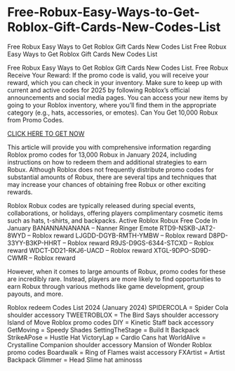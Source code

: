 # Free-Robux-Easy-Ways-to-Get-Roblox-Gift-Cards-New-Codes-List
Free Robux Easy Ways to Get Roblox Gift Cards New Codes List
Free Robux Easy Ways to Get Roblox Gift Cards New Codes List


Free Robux Easy Ways to Get Roblox Gift Cards New Codes List. Free Robux Receive Your Reward: If the promo code is valid, you will receive your reward, which you can check in your inventory. Make sure to keep up with current and active codes for 2025 by following Roblox’s official announcements and social media pages. You can access your new items by going to your Roblox inventory, where you’ll find them in the appropriate category (e.g., hats, accessories, or emotes). Can You Get 10,000 Robux from Promo Codes.
 
[CLICK HERE TO GET NOW](https://bleuapp.online/)
 
This article will provide you with comprehensive information regarding Roblox promo codes for 13,000 Robux in January 2024, including instructions on how to redeem them and additional strategies to earn Robux. Although Roblox does not frequently distribute promo codes for substantial amounts of Robux, there are several tips and techniques that may increase your chances of obtaining free Robux or other exciting rewards.

Roblox Robux codes are typically released during special events, collaborations, or holidays, offering players complimentary cosmetic items such as hats, t-shirts, and backpacks.
Active Roblox Robux Free Code In January
BANANNANANANA – Nanner Ringer Emote
RTD9-NSKB-JAT2-8WYD – Roblox reward
LJGDD-DGYB-RMTH-YMBW – Roblox reward
D8PD-33YY-B3KP-HHRT – Roblox reward
R9JS-D9GS-6344-STCXD – Roblox reward
WDCT-DD21-RKJ6-UACD – Roblox reward
XTGL-9DPO-SD9D-CWMR – Roblox reward
 
However, when it comes to large amounts of Robux, promo codes for these are incredibly rare. Instead, players are more likely to find opportunities to earn Robux through various methods like game development, group payouts, and more.

Roblox redeem Codes List 2024 (January 2024)
SPIDERCOLA = Spider Cola shoulder accessory
TWEETROBLOX = The Bird Says shoulder accessory
Island of Move Roblox promo codes
DIY = Kinetic Staff back accessory
GetMoving = Speedy Shades
SettingTheStage = Build It Backpack
StrikeAPose = Hustle Hat
VictoryLap = Cardio Cans hat
WorldAlive = Crystalline Companion shoulder accessory
Mansion of Wonder Roblox promo codes
Boardwalk = Ring of Flames waist accessory
FXArtist = Artist Backpack
Glimmer = Head Slime hat aminosss


